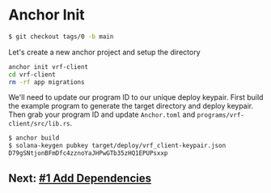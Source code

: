 # Anchor Init

```bash
$ git checkout tags/0 -b main
```

Let's create a new anchor project and setup the directory

```bash
anchor init vrf-client
cd vrf-client
rm -rf app migrations
```

We'll need to update our program ID to our unique deploy keypair. First build
the example program to generate the target directory and deploy keypair. Then
grab your program ID and update `Anchor.toml` and
`programs/vrf-client/src/lib.rs`.

```bash
$ anchor build
$ solana-keygen pubkey target/deploy/vrf_client-keypair.json
D79gSNtjonBFmDfc4zznoYaJHPwGTb35zHQ1EPUPsxxp
```

## Next: [#1 Add Dependencies](./1_add_dependencies.md)
